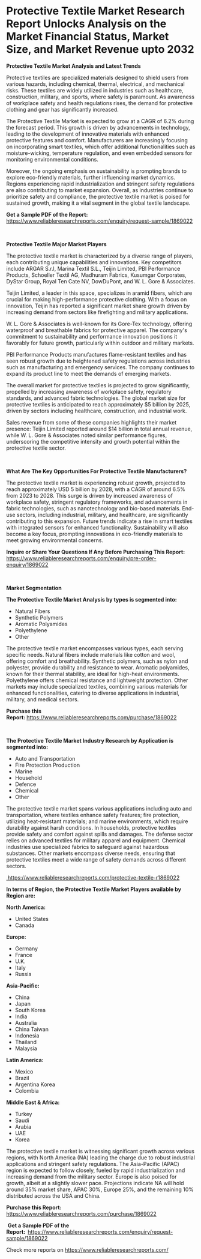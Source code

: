 <p><h1>Protective Textile Market Research Report Unlocks Analysis on the Market Financial Status, Market Size, and Market Revenue upto 2032</h1></p><p><strong>Protective Textile Market Analysis and Latest Trends</strong></p>
<p><p>Protective textiles are specialized materials designed to shield users from various hazards, including chemical, thermal, electrical, and mechanical risks. These textiles are widely utilized in industries such as healthcare, construction, military, and sports, where safety is paramount. As awareness of workplace safety and health regulations rises, the demand for protective clothing and gear has significantly increased.</p><p>The Protective Textile Market is expected to grow at a CAGR of 6.2% during the forecast period. This growth is driven by advancements in technology, leading to the development of innovative materials with enhanced protective features and comfort. Manufacturers are increasingly focusing on incorporating smart textiles, which offer additional functionalities such as moisture-wicking, temperature regulation, and even embedded sensors for monitoring environmental conditions.</p><p>Moreover, the ongoing emphasis on sustainability is prompting brands to explore eco-friendly materials, further influencing market dynamics. Regions experiencing rapid industrialization and stringent safety regulations are also contributing to market expansion. Overall, as industries continue to prioritize safety and compliance, the protective textile market is poised for sustained growth, making it a vital segment in the global textile landscape.</p></p>
<p><strong>Get a Sample PDF of the Report:&nbsp;</strong> <a href="https://www.reliableresearchreports.com/enquiry/request-sample/1869022?utm_campaign=2954&utm_medium=2&utm_source=Github&utm_content=ia&utm_term=31032025&utm_id=protective-textile">https://www.reliableresearchreports.com/enquiry/request-sample/1869022</a></p>
<p>&nbsp;</p>
<p><strong>Protective Textile Major Market Players</strong></p>
<p><p>The protective textile market is characterized by a diverse range of players, each contributing unique capabilities and innovations. Key competitors include ARGAR S.r.l, Marina Textil S.L., Teijin Limited, PBI Performance Products, Schoeller Textil AG, Madhuram Fabrics, Kusumgar Corporates, DyStar Group, Royal Ten Cate NV, DowDuPont, and W. L. Gore & Associates.</p><p>Teijin Limited, a leader in this space, specializes in aramid fibers, which are crucial for making high-performance protective clothing. With a focus on innovation, Teijin has reported a significant market share growth driven by increasing demand from sectors like firefighting and military applications. </p><p>W. L. Gore & Associates is well-known for its Gore-Tex technology, offering waterproof and breathable fabrics for protective apparel. The company's commitment to sustainability and performance innovation positions it favorably for future growth, particularly within outdoor and military markets.</p><p>PBI Performance Products manufactures flame-resistant textiles and has seen robust growth due to heightened safety regulations across industries such as manufacturing and emergency services. The company continues to expand its product line to meet the demands of emerging markets.</p><p>The overall market for protective textiles is projected to grow significantly, propelled by increasing awareness of workplace safety, regulatory standards, and advanced fabric technologies. The global market size for protective textiles is anticipated to reach approximately $5 billion by 2025, driven by sectors including healthcare, construction, and industrial work.</p><p>Sales revenue from some of these companies highlights their market presence: Teijin Limited reported around $14 billion in total annual revenue, while W. L. Gore & Associates noted similar performance figures, underscoring the competitive intensity and growth potential within the protective textile sector.</p></p>
<p>&nbsp;</p>
<p><strong>What Are The Key Opportunities For Protective Textile Manufacturers?</strong></p>
<p><p>The protective textile market is experiencing robust growth, projected to reach approximately USD 5 billion by 2028, with a CAGR of around 6.5% from 2023 to 2028. This surge is driven by increased awareness of workplace safety, stringent regulatory frameworks, and advancements in fabric technologies, such as nanotechnology and bio-based materials. End-use sectors, including industrial, military, and healthcare, are significantly contributing to this expansion. Future trends indicate a rise in smart textiles with integrated sensors for enhanced functionality. Sustainability will also become a key focus, prompting innovations in eco-friendly materials to meet growing environmental concerns.</p></p>
<p><strong>Inquire or Share Your Questions If Any Before Purchasing This Report:</strong> <a href="https://www.reliableresearchreports.com/enquiry/pre-order-enquiry/1869022?utm_campaign=2954&utm_medium=2&utm_source=Github&utm_content=ia&utm_term=31032025&utm_id=protective-textile">https://www.reliableresearchreports.com/enquiry/pre-order-enquiry/1869022</a></p>
<p>&nbsp;</p>
<p><strong>Market Segmentation</strong></p>
<p><strong>The Protective Textile Market Analysis by types is segmented into:</strong></p>
<p><ul><li>Natural Fibers</li><li>Synthetic Polymers</li><li>Aromatic Polyamides</li><li>Polyethylene</li><li>Other</li></ul></p>
<p><p>The protective textile market encompasses various types, each serving specific needs. Natural fibers include materials like cotton and wool, offering comfort and breathability. Synthetic polymers, such as nylon and polyester, provide durability and resistance to wear. Aromatic polyamides, known for their thermal stability, are ideal for high-heat environments. Polyethylene offers chemical resistance and lightweight protection. Other markets may include specialized textiles, combining various materials for enhanced functionalities, catering to diverse applications in industrial, military, and medical sectors.</p></p>
<p><strong>Purchase this Report:&nbsp;</strong><a href="https://www.reliableresearchreports.com/purchase/1869022?utm_campaign=2954&utm_medium=2&utm_source=Github&utm_content=ia&utm_term=31032025&utm_id=protective-textile">https://www.reliableresearchreports.com/purchase/1869022</a></p>
<p>&nbsp;</p>
<p><strong>The Protective Textile Market Industry Research by Application is segmented into:</strong></p>
<p><ul><li>Auto and Transportation</li><li>Fire Protection Production</li><li>Marine</li><li>Household</li><li>Defence</li><li>Chemical</li><li>Other</li></ul></p>
<p><p>The protective textile market spans various applications including auto and transportation, where textiles enhance safety features; fire protection, utilizing heat-resistant materials; and marine environments, which require durability against harsh conditions. In households, protective textiles provide safety and comfort against spills and damages. The defense sector relies on advanced textiles for military apparel and equipment. Chemical industries use specialized fabrics to safeguard against hazardous substances. Other markets encompass diverse needs, ensuring that protective textiles meet a wide range of safety demands across different sectors.</p></p>
<p><a href="https://www.reliableresearchreports.com/protective-textile-r1869022?utm_campaign=2954&utm_medium=2&utm_source=Github&utm_content=ia&utm_term=31032025&utm_id=protective-textile">&nbsp;https://www.reliableresearchreports.com/protective-textile-r1869022</a></p>
<p><strong>In terms of Region, the Protective Textile Market Players available by Region are:</strong></p>
<p>
    <p> <strong> North America: </strong>
        <ul>
            <li>United States</li>
            <li>Canada</li>
        </ul>
        </p> 
    <p> <strong> Europe: </strong>
        <ul>
            <li>Germany</li>
            <li>France</li>
            <li>U.K.</li>
            <li>Italy</li>
            <li>Russia</li>
        </ul>
        </p> 
    <p> <strong> Asia-Pacific: </strong>
        <ul>
            <li>China</li>
            <li>Japan</li>
            <li>South Korea</li>
            <li>India</li>
            <li>Australia</li>
            <li>China Taiwan</li>
            <li>Indonesia</li>
            <li>Thailand</li>
            <li>Malaysia</li>
        </ul>
        </p> 
    <p> <strong> Latin America: </strong>
        <ul>
            <li>Mexico</li>
            <li>Brazil</li>
            <li>Argentina Korea</li>
            <li>Colombia</li>
        </ul>
        </p> 
    <p> <strong> Middle East & Africa: </strong>
        <ul>
            <li>Turkey</li>
            <li>Saudi</li>
            <li>Arabia</li>
            <li>UAE</li>
            <li>Korea</li>
        </ul>
    </p>
    </p>
<p><p>The protective textile market is witnessing significant growth across various regions, with North America (NA) leading the charge due to robust industrial applications and stringent safety regulations. The Asia-Pacific (APAC) region is expected to follow closely, fueled by rapid industrialization and increasing demand from the military sector. Europe is also poised for growth, albeit at a slightly slower pace. Projections indicate NA will hold around 35% market share, APAC 30%, Europe 25%, and the remaining 10% distributed across the USA and China.</p></p>
<p><strong>Purchase this Report: </strong><a href="https://www.reliableresearchreports.com/purchase/1869022?utm_campaign=2954&utm_medium=2&utm_source=Github&utm_content=ia&utm_term=31032025&utm_id=protective-textile">https://www.reliableresearchreports.com/purchase/1869022</a></p>
<p>&nbsp;<strong>Get a Sample PDF of the Report:&nbsp;&nbsp;</strong><a href="https://www.reliableresearchreports.com/enquiry/request-sample/1869022?utm_campaign=2954&utm_medium=2&utm_source=Github&utm_content=ia&utm_term=31032025&utm_id=protective-textile">https://www.reliableresearchreports.com/enquiry/request-sample/1869022</a></p>
<p><strong></strong></p>
<p>Check more reports on <a href="https://www.reliableresearchreports.com/?utm_campaign=2954&utm_medium=2&utm_source=Github&utm_content=ia&utm_term=31032025&utm_id=protective-textile">https://www.reliableresearchreports.com/</a></p>